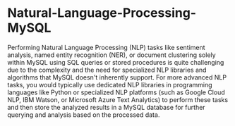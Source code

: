 # Natural-Language-Processing-MySQL
Performing Natural Language Processing (NLP) tasks like sentiment analysis, named entity recognition (NER), or document clustering solely within MySQL using SQL queries or stored procedures is quite challenging due to the complexity and the need for specialized NLP libraries and algorithms that MySQL doesn't inherently support.
For more advanced NLP tasks, you would typically use dedicated NLP libraries in programming languages like Python or specialized NLP platforms (such as Google Cloud NLP, IBM Watson, or Microsoft Azure Text Analytics) to perform these tasks and then store the analyzed results in a MySQL database for further querying and analysis based on the processed data.
